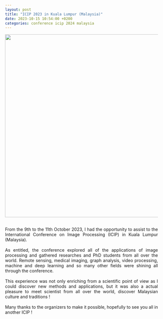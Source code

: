 ```yaml
---
layout: post
title: "ICIP 2023 in Kuala Lumpur (Malaysia)"
date: 2023-10-15 10:54:00 +0200
categories: conference icip 2024 malaysia
---
```


<p align="center"> <img width=600px src="/images/WhatsApp Image 2023-10-12 at 16.36.10.jpeg"> </p>

<br/>

<div style="text-align: justify">
From the 9th to the 11th October 2023, I had the opportunity to assist to the International Conference on Image Processing (ICIP) in Kuala Lumpur (Malaysia). 
</div>
<br/>

<div style="text-align: justify">
As entitled, the conference explored all of the applications of image processing and gathered researches and PhD students from all over the world. Remote sensing, medical imaging, graph analysis, video processing, machine and deep learning and so many other fields were shining all through the conference. 
</div>
<br/>

<div style="text-align: justify">
This experience was not only enriching from a scientific point of view as I could discover new methods and applications, but it was also a actual pleasure to meet scientist from all over the world, discover Malaysian culture and traditions ! 
</div>
<br/>
<div style="text-align: justify">
Many thanks to the organizers to make it possible, hopefully to see you all in another ICIP ! 
</div>
